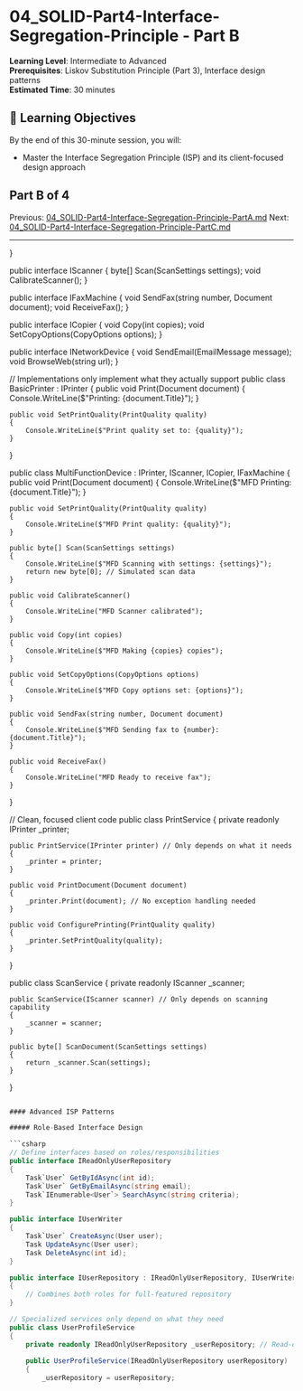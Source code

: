 # 04_SOLID-Part4-Interface-Segregation-Principle - Part B

**Learning Level**: Intermediate to Advanced  
**Prerequisites**: Liskov Substitution Principle (Part 3), Interface design patterns  
**Estimated Time**: 30 minutes  

## 🎯 Learning Objectives

By the end of this 30-minute session, you will:

- Master the Interface Segregation Principle (ISP) and its client-focused design approach

## Part B of 4

Previous: [04_SOLID-Part4-Interface-Segregation-Principle-PartA.md](04_SOLID-Part4-Interface-Segregation-Principle-PartA.md)
Next: [04_SOLID-Part4-Interface-Segregation-Principle-PartC.md](04_SOLID-Part4-Interface-Segregation-Principle-PartC.md)

---

}

public interface IScanner
{
    byte[] Scan(ScanSettings settings);
    void CalibrateScanner();
}

public interface IFaxMachine
{
    void SendFax(string number, Document document);
    void ReceiveFax();
}

public interface ICopier
{
    void Copy(int copies);
    void SetCopyOptions(CopyOptions options);
}

public interface INetworkDevice
{
    void SendEmail(EmailMessage message);
    void BrowseWeb(string url);
}

// Implementations only implement what they actually support
public class BasicPrinter : IPrinter
{
    public void Print(Document document)
    {
        Console.WriteLine($"Printing: {document.Title}");
    }

    public void SetPrintQuality(PrintQuality quality)
    {
        Console.WriteLine($"Print quality set to: {quality}");
    }
}

public class MultiFunctionDevice : IPrinter, IScanner, ICopier, IFaxMachine
{
    public void Print(Document document)
    {
        Console.WriteLine($"MFD Printing: {document.Title}");
    }

    public void SetPrintQuality(PrintQuality quality)
    {
        Console.WriteLine($"MFD Print quality: {quality}");
    }
    
    public byte[] Scan(ScanSettings settings)
    {
        Console.WriteLine($"MFD Scanning with settings: {settings}");
        return new byte[0]; // Simulated scan data
    }
    
    public void CalibrateScanner()
    {
        Console.WriteLine("MFD Scanner calibrated");
    }
    
    public void Copy(int copies)
    {
        Console.WriteLine($"MFD Making {copies} copies");
    }
    
    public void SetCopyOptions(CopyOptions options)
    {
        Console.WriteLine($"MFD Copy options set: {options}");
    }
    
    public void SendFax(string number, Document document)
    {
        Console.WriteLine($"MFD Sending fax to {number}: {document.Title}");
    }
    
    public void ReceiveFax()
    {
        Console.WriteLine("MFD Ready to receive fax");
    }
}

// Clean, focused client code
public class PrintService
{
    private readonly IPrinter _printer;

    public PrintService(IPrinter printer) // Only depends on what it needs
    {
        _printer = printer;
    }
    
    public void PrintDocument(Document document)
    {
        _printer.Print(document); // No exception handling needed
    }
    
    public void ConfigurePrinting(PrintQuality quality)
    {
        _printer.SetPrintQuality(quality);
    }
}

public class ScanService
{
    private readonly IScanner _scanner;

    public ScanService(IScanner scanner) // Only depends on scanning capability
    {
        _scanner = scanner;
    }
    
    public byte[] ScanDocument(ScanSettings settings)
    {
        return _scanner.Scan(settings);
    }
}

```csharp

#### Advanced ISP Patterns

##### Role-Based Interface Design

```csharp
// Define interfaces based on roles/responsibilities
public interface IReadOnlyUserRepository
{
    Task`User` GetByIdAsync(int id);
    Task`User` GetByEmailAsync(string email);
    Task`IEnumerable<User`> SearchAsync(string criteria);
}

public interface IUserWriter
{
    Task`User` CreateAsync(User user);
    Task UpdateAsync(User user);
    Task DeleteAsync(int id);
}

public interface IUserRepository : IReadOnlyUserRepository, IUserWriter
{
    // Combines both roles for full-featured repository
}

// Specialized services only depend on what they need
public class UserProfileService
{
    private readonly IReadOnlyUserRepository _userRepository; // Read-only dependency
    
    public UserProfileService(IReadOnlyUserRepository userRepository)
    {
        _userRepository = userRepository;

